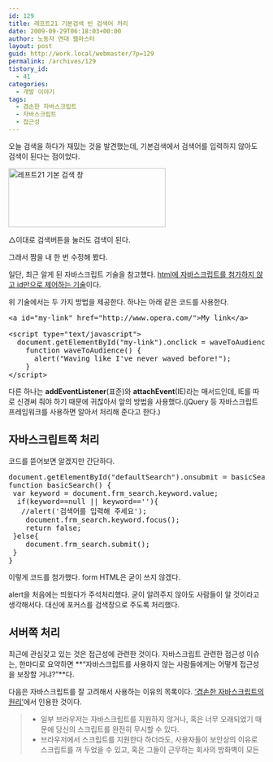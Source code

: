 ```yaml
---
id: 129
title: 레프트21 기본검색 빈 검색어 처리
date: 2009-09-29T06:18:03+00:00
author: 노동자 연대 웹마스터
layout: post
guid: http://work.local/webmaster/?p=129
permalink: /archives/129
tistory_id:
  - 41
categories:
  - 개발 이야기
tags:
  - 겸손한 자바스크립트
  - 자바스크립트
  - 접근성
---
```

오늘 검색을 하다가 재밌는 것을 발견했는데, 기본검색에서 검색어를 입력하지 않아도 검색이 된다는 점이었다.

<div style="width: 319px" class="wp-caption aligncenter">
  <img src="http://work.local/webmaster/wp-content/uploads/1/cfile25.uf.190B8D524D0847200F255C.jpg" width="309" height="116" alt="레프트21 기본 검색 창" />
  
  <p class="wp-caption-text">
    △이대로 검색버튼을 눌러도 검색이 된다.
  </p>
</div>

그래서 짬을 내 한 번 수정해 봤다.

일단, 최근 알게 된 자바스크립트 기술을 참고했다. <a target="_blank" href="http://www.clearboth.org/wiki/doku.php?id=reference:opera-wsc:49_handling-events-with-javascript" class="broken_link">html에 자바스크립트를 첨가하지 않고 id만으로 제어하는 기술</a>이다.

위 기술에서는 두 가지 방법을 제공한다. 하나는 아래 같은 코드를 사용한다.

<pre class="brush: jscript;" title="code">&lt;a id="my-link" href="http://www.opera.com/"&gt;My link&lt;/a&gt;

&lt;script type="text/javascript"&gt;
  document.getElementById("my-link").onclick = waveToAudience;
    function waveToAudience() {
      alert("Waving like I've never waved before!");
    }
&lt;/script&gt;</pre>

다른 하나는 **addEventListener**(표준)와 **attachEvent**(IE)라는 매서드인데, IE를 따로 신경써 줘야 하기 때문에 귀찮아서 앞의 방법을 사용했다.(jQuery 등 자바스크립트 프레임워크를 사용하면 알아서 처리해 준다고 한다.)

## 자바스크립트쪽 처리

코드를 뜯어보면 알겠지만 간단하다.

<pre class="brush: jscript;" title="code">document.getElementById("defaultSearch").onsubmit = basicSearch;
function basicSearch() {
 var keyword = document.frm_search.keyword.value;
  if(keyword==null || keyword==''){
   //alert('검색어를 입력해 주세요');
    document.frm_search.keyword.focus();
    return false;
 }else{
    document.frm_search.submit();
 }
}</pre>

이렇게 코드를 첨가했다. form HTML은 굳이 쓰지 않겠다.

alert을 처음에는 띄웠다가 주석처리했다. 굳이 알려주지 않아도 사람들이 알 것이라고 생각해서다. 대신에 포커스를 검색창으로 주도록 처리했다.

## 서버쪽 처리

최근에 관심갖고 있는 것은 접근성에 관련한 것이다. 자바스크립트 관련한 접근성 이슈는, 한마디로 요약하면 **&#8220;자바스크립트를 사용하지 않는 사람들에게는 어떻게 접근성을 보장할 거냐?&#8221;**다.

다음은 자바스크립트를 잘 고려해서 사용하는 이유의 목록이다. <a target="_blank" href="http://www.clearboth.org/wiki/doku.php?id=reference:opera-wsc:43_the_principles_of_unobtrusive_javascript" class="broken_link">&#8216;겸손한 자바스크립트의 원리&#8217;</a>에서 인용한 것이다.

>   * 일부 브라우저는 자바스크립트를 지원하지 않거나, 혹은 너무 오래되었기 때문에 당신의 스크립트를 완전히 무시할 수 있다.
>   * 브라우저에서 스크립트를 지원한다 하더라도, 사용자들이 보안상의 이유로 스크립트를 꺼 두었을 수 있고, 혹은 그들이 근무하는 회사의 방화벽이 모든 <script> 태그를 없애고 있을 수도 있다.
>   * 브라우저에서 스크립트를 지원한다 하더라도, DOM 명세의 일부분을 독자적으로 해석/지원하여 결과적으로는 당신의 스크립트 중 일부분만을 이해할지도 모른다(IE가 종종 이런 종류의 잘못을 저지른다).
>   * 스크립트가 완전히 해석되었다고 하더라도, 굉장히 복잡한 HTML에 기반해 있으며 HTML은 (스크립트 제작자가) 예측하지 못한 방법으로 바뀔 수 있다.
>   * 당신의 프로그래밍 문맥이 완벽한 HTML에 의해 축복받았다고 하더라도, 당신은 사용자들이 어떤 입력장치를 가지고 페이지를 브라우징할 지 확신할 수 없다. 상당수의 스크립트들이 마우스를 사용할 수 있을 때에만 동작하며, 마우스 대신 키보드를 쓰는 사용자들에 대해서는 잊고 있다(장애를 가진 사람들 중 상당수는 마우스를 사용할 수 없으며, 어떤 사람들은 키보드를 더 선호한다).
>   * 당신의 스크립트가 위에서 언급한 모든 문제들을 전부 해결했고 또한 완벽하게 동작한다 하더라도, 다른 프로그래머들이 그것을 이해하지 못할 수도 있다.

그래서 이번에 나도 야심차게 이 원리에 맞춰 장치를 했다. 자바스크립트가 키워드 없이 검색한 것을 인지하지 못하고 빈 키워드를 서버쪽으로 보내면 어떻게 할 것인가?

간단하다. 다음을 보라.

검색에 사용하는 파일은 3_search.php다. 여기에 다음 세 줄을 넣었다.

<pre class="brush: php;" title="code">if($_GET[keyword]==''){
 header('location: ' . $_SERVER[HTTP_REFERER]);
}</pre>

키워드 없이 올 경우에는 방금 온 곳($\_SERVER[HTTP\_REFERER])으로 돌려보내도록 처리했다.

## 단상

사소한 부분이긴 하지만 이런 배려들은 자신을 발전하게 한다고 본다.

만약 사용자들이 실수로 검색어를 넣지 않고, 검색 버튼을 눌렀을 때라면? 그럴 때 얌전히 포커스가 검색창에 가 있다면 사용자들은 당황하지 않고 검색어를 넣을 것이다.

자바스크립트를 꺼놓고 사용하는 사용자가 실수로 검색 버튼을 눌렀다면? 다시 원위치로 돌려보내는 게 인지상정일 것이다.

## 우리 쪽 이득

사소하지만 관리하는 내 입장에서도 좋은 점이 있다.

사용자들의 이용 양태를 분석할 때, 실수로 누른 검색을 통계에 포함하지 않게 되는 이점이 있게 된다. 그렇다면 통계가 좀더 정확해질 것이다.